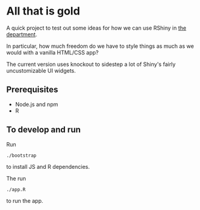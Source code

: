 # All that is gold
A quick project to test out some ideas for how we can use RShiny in 
[the department](https://www.imperial.ac.uk/school-public-health/infectious-disease-epidemiology/).

In particular, how much freedom do we have to style things as much as we would
with a vanilla HTML/CSS app?

The current version uses knockout to sidestep a lot of Shiny's fairly
uncustomizable UI widgets.

## Prerequisites
* Node.js and npm
* R

## To develop and run
Run

```
./bootstrap
```

to install JS and R dependencies.

The run 

```
./app.R
```

to run the app.
